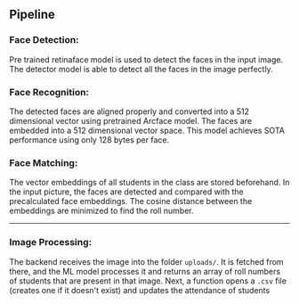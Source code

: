 ## Pipeline
### Face Detection:
Pre trained retinaface model is used to detect the faces in the input image. The detector model is able to detect all the faces in the image perfectly. <br>
### Face Recognition:
The detected faces are aligned properly and converted into a 512 dimensional vector using pretrained Arcface model. The faces are embedded into a 512 dimensional vector space. This model achieves SOTA performance using only 128 bytes per face. <br>
### Face Matching: 
The vector embeddings of all students in the class are stored beforehand. In the input picture, the faces are detected and compared with the precalculated face embeddings. The cosine distance between the embeddings are minimized to find the roll number. <hr>
### Image Processing:
The backend receives the image into the folder `uploads/`. It is fetched from there, and the ML model processes it and returns an array of roll numbers of students that are present in that image. Next, a function opens a `.csv` file (creates one if it doesn't exist) and updates the attendance of students


